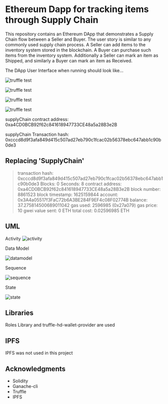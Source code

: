 # Ethereum Dapp for tracking items through Supply Chain

This repository contains an Ethereum DApp that demonstrates a Supply Chain flow between a Seller and Buyer. The user story is similar to any commonly used supply chain process. A Seller can add items to the inventory system stored in the blockchain. A Buyer can purchase such items from the inventory system. Additionally a Seller can mark an item as Shipped, and similarly a Buyer can mark an item as Received.

The DApp User Interface when running should look like...

![truffle test](images/ftc_product_overview.png)

![truffle test](images/ftc_product_details.png)

![truffle test](images/ftc_farm_details.png)

![truffle test](images/ftc_transaction_history.png)


supplyChain contract address: 0xa4CD0BCB92f62c841618947733CE48a5a28B3e2B

supplyChain Transaction hash: 0xcccd8d9f3afa849d415c507ad27eb790c1fcac02b56378ebc647abb1c90b0de3

  Replacing 'SupplyChain'
   -----------------------
   > transaction hash:    0xcccd8d9f3afa849d415c507ad27eb790c1fcac02b56378ebc647abb1c90b0de3
   > Blocks: 0            Seconds: 8
   > contract address:    0xa4CD0BCB92f62c841618947733CE48a5a28B3e2B
   > block number:        8861523
   > block timestamp:     1625159844
   > account:             0x3A4a05517f3FaC72b6A3BE284F9EF4c08F02774B
   > balance:             37.275814500689011042
   > gas used:            2596985 (0x27a079)
   > gas price:           10 gwei
   > value sent:          0 ETH
   > total cost:          0.02596985 ETH

## UML

Activity 
![activity](UML\ActivityDiagram.jpg)

Data Model

![datamodel](UML\DataModelingDiagram.jpg)

Sequence

![sequence](UML\SequenceDiagram.jpg)

State

![state](UML\StateDiagram.jpg)

## Libraries

Roles Library and truffle-hd-wallet-provider are used

## IPFS

IPFS was not used in this project

## Acknowledgments

* Solidity
* Ganache-cli
* Truffle
* IPFS
